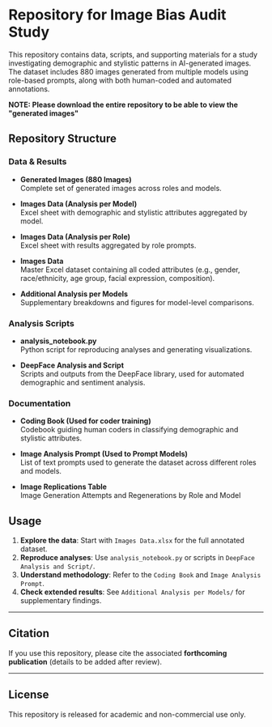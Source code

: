 # Repository for Image Bias Audit Study

This repository contains data, scripts, and supporting materials for a study investigating demographic and stylistic patterns in AI-generated images.  
The dataset includes 880 images generated from multiple models using role-based prompts, along with both human-coded and automated annotations.

**NOTE: Please download the entire repository to be able to view the "generated images"**


## Repository Structure

###  Data & Results
- **Generated Images (880 Images)**  
  Complete set of generated images across roles and models.

- **Images Data (Analysis per Model)**  
  Excel sheet with demographic and stylistic attributes aggregated by model.

- **Images Data (Analysis per Role)**  
  Excel sheet with results aggregated by role prompts.

- **Images Data**  
  Master Excel dataset containing all coded attributes (e.g., gender, race/ethnicity, age group, facial expression, composition).

- **Additional Analysis per Models**  
  Supplementary breakdowns and figures for model-level comparisons.

###  Analysis Scripts
- **analysis_notebook.py**  
  Python script for reproducing analyses and generating visualizations.

- **DeepFace Analysis and Script**  
  Scripts and outputs from the DeepFace library, used for automated demographic and sentiment analysis.

###  Documentation
- **Coding Book (Used for coder training)**  
  Codebook guiding human coders in classifying demographic and stylistic attributes.

- **Image Analysis Prompt (Used to Prompt Models)**  
  List of text prompts used to generate the dataset across different roles and models.

- **Image Replications Table**  
  Image Generation Attempts and Regenerations by Role and Model



## Usage

1. **Explore the data**: Start with `Images Data.xlsx` for the full annotated dataset.  
2. **Reproduce analyses**: Use `analysis_notebook.py` or scripts in `DeepFace Analysis and Script/`.  
3. **Understand methodology**: Refer to the `Coding Book` and `Image Analysis Prompt`.  
4. **Check extended results**: See `Additional Analysis per Models/` for supplementary findings.

---

## Citation
If you use this repository, please cite the associated **forthcoming publication** (details to be added after review).

---

## License
This repository is released for academic and non-commercial use only.

